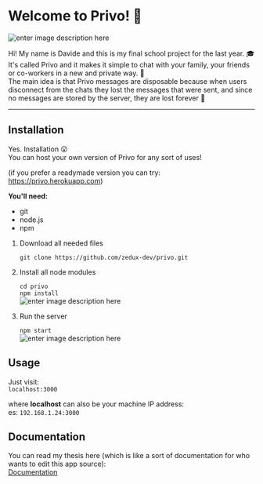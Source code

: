 # Welcome to Privo! 👋

![enter image description here](https://i.ibb.co/L99LpyS/log.png)

Hi! My name is Davide and this is my final school project for the last year. 🎓  
It's called Privo and it makes it simple to chat with your family, your friends or co-workers in a new and private way. 💬  
The main idea is that Privo messages are disposable because when users disconnect from the chats they lost the messages that were sent, and since no messages are stored by the server, they are lost forever 😬  

---

## Installation
Yes. Installation 😮  
You can host your own version of Privo for any sort of uses!  

(if you prefer a readymade version you can try: https://privo.herokuapp.com)

**You'll need:**
- git
- node.js
- npm

1. Download all needed files  
  
    `git clone https://github.com/zedux-dev/privo.git`

2. Install all node modules  
  
    `cd privo`  
    `npm install`  
![enter image description here](https://i.ibb.co/nBGjNC6/Schermata-2022-01-24-alle-13-07-35.png)

3. Run the server
  
    `npm start`  
![enter image description here](https://i.ibb.co/JRQ23yM/Schermata-2022-01-24-alle-13-11-18.png%22%20alt=%22Schermata-2022-01-24-alle-13-11-18)

## Usage

Just visit:  
`localhost:3000`

where **localhost** can also be your machine IP address:  
es: `192.168.1.24:3000`

## Documentation

You can read my thesis here (which is like a sort of documentation for who wants to edit this app source):  
[Documentation](https://example.com)
